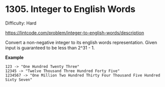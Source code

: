 # 1305. Integer to English Words

Difficulty: Hard

https://lintcode.com/problem/integer-to-english-words/description

Convert a non-negative integer to its english words representation. Given input is guaranteed to be less than 2^31 - 1.

**Example**  
```
123 -> "One Hundred Twenty Three"
12345 -> "Twelve Thousand Three Hundred Forty Five"
1234567 -> "One Million Two Hundred Thirty Four Thousand Five Hundred Sixty Seven"
```
